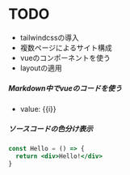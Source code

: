 # TODO

- tailwindcssの導入
- 複数ページによるサイト構成
- vueのコンポーネントを使う
- layoutの適用

##### Markdown中でvueのコードを使う

<ul>
  <li v-for="i in 3">value: {{i}}</li>
</ul>

##### ソースコードの色分け表示

```jsx
const Hello = () => {
  return <div>Hello!</div>
}
```
